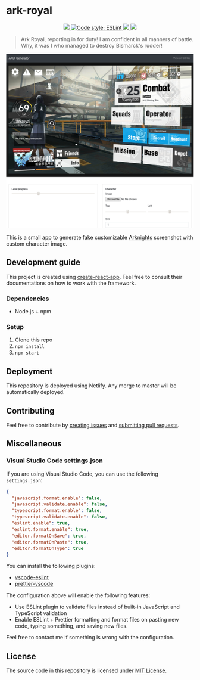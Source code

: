 # ark-royal

<p align="center">
  <a href="https://www.typescriptlang.org/">
    <img src="https://img.shields.io/npm/types/scrub-js.svg">
  </a>
  <a href="https://eslint.org/">
    <img alt="Code style: ESLint" src="https://img.shields.io/badge/code%20style-ESLint-blueviolet">
  </a>
  <a href="https://github.com/prettier/prettier">
    <img src="https://img.shields.io/badge/code_style-prettier-ff69b4.svg">
  </a>
  <a href="https://app.netlify.com/sites/ark-royal-eda91b7a/deploys">
    <img src="https://api.netlify.com/api/v1/badges/348bf517-d355-4560-b87b-373f38a6a75c/deploy-status">
  </a>
</p>

> Ark Royal, reporting in for duty! I am confident in all manners of battle. Why, it was I who managed to destroy Bismarck's rudder!

<p align="center">
  <img src="https://raw.githubusercontent.com/tkesgar/ark-royal/master/screenshot.jpg">
</p>

This is a small app to generate fake customizable [Arknights](https://www.arknights.global/) screenshot with custom character image.

## Development guide

This project is created using [create-react-app](https://create-react-app.dev/docs/getting-started). Feel free to consult their documentations on how to work with the framework.

### Dependencies

  - Node.js + npm

### Setup

  1. Clone this repo
  2. `npm install`
  3. `npm start`

## Deployment

This repository is deployed using Netlify. Any merge to master will be automatically deployed.

## Contributing

Feel free to contribute by [creating issues][issues] and [submitting pull requests][pulls].

## Miscellaneous

### Visual Studio Code settings.json

If you are using Visual Studio Code, you can use the following `settings.json`:

```json
{
  "javascript.format.enable": false,
  "javascript.validate.enable": false,
  "typescript.format.enable": false,
  "typescript.validate.enable": false,
  "eslint.enable": true,
  "eslint.format.enable": true,
  "editor.formatOnSave": true,
  "editor.formatOnPaste": true,
  "editor.formatOnType": true
}
```

You can install the following plugins:

- [vscode-eslint]
- [prettier-vscode]

The configuration above will enable the following features:

- Use ESLint plugin to validate files instead of built-in JavaScript and
  TypeScript validation
- Enable ESLint + Prettier formatting and format files on pasting new code,
  typing something, and saving new files.

Feel free to contact me if something is wrong with the configuration.

## License

The source code in this repository is licensed under [MIT License][license].

[issues]: https://github.com/tkesgar/ark-royal/issues
[license]: https://github.com/tkesgar/ark-royal/blob/master/LICENSE
[pulls]: https://github.com/tkesgar/ark-royal/pulls
[prettier-vscode]: https://marketplace.visualstudio.com/items?itemName=esbenp.prettier-vscode
[vscode-eslint]: https://marketplace.visualstudio.com/items?itemName=dbaeumer.vscode-eslint
